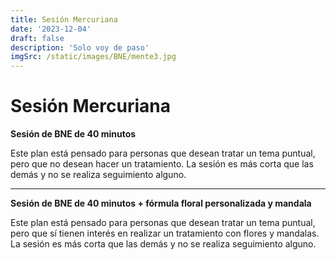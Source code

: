 ```yaml
---
title: Sesión Mercuriana
date: '2023-12-04'
draft: false
description: 'Solo voy de paso'
imgSrc: /static/images/BNE/mente3.jpg
---
```


# Sesión Mercuriana

**Sesión de BNE de 40 minutos**

Este plan está pensado para personas que desean tratar un tema puntual, pero que no desean hacer un tratamiento. La sesión es más corta que las demás y no se realiza seguimiento alguno.

---

**Sesión de BNE de 40 minutos + fórmula floral personalizada y mandala**

Este plan está pensado para personas que desean tratar un tema puntual, pero que sí tienen interés en realizar un tratamiento con flores y mandalas. La sesión es más corta que las demás y no se realiza seguimiento alguno.
